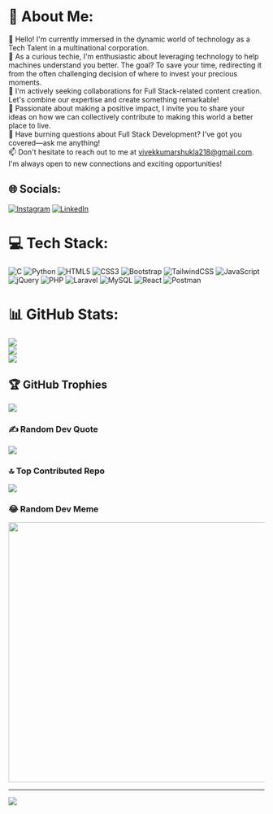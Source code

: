 # 💫 About Me:
👋 Hello! I'm currently immersed in the dynamic world of technology as a Tech Talent in a multinational corporation.<br>🔭 As a curious techie, I'm enthusiastic about leveraging technology to help machines understand you better. The goal? To save your time, redirecting it from the often challenging decision of where to invest your precious moments.<br>🤝 I'm actively seeking collaborations for Full Stack-related content creation. Let's combine our expertise and create something remarkable!<br>🌱 Passionate about making a positive impact, I invite you to share your ideas on how we can collectively contribute to making this world a better place to live.<br>💬 Have burning questions about Full Stack Development? I've got you covered—ask me anything!<br>📫 Don't hesitate to reach out to me at vivekkumarshukla218@gmail.com. I'm always open to new connections and exciting opportunities!


## 🌐 Socials:
[![Instagram](https://img.shields.io/badge/Instagram-%23E4405F.svg?logo=Instagram&logoColor=white)](https://instagram.com/vivek.kumar.shukla_official) [![LinkedIn](https://img.shields.io/badge/LinkedIn-%230077B5.svg?logo=linkedin&logoColor=white)](https://linkedin.com/in/vivek-kumar-shukla-0a5b191a1) 

# 💻 Tech Stack:
![C](https://img.shields.io/badge/c-%2300599C.svg?style=for-the-badge&logo=c&logoColor=white) ![Python](https://img.shields.io/badge/python-3670A0?style=for-the-badge&logo=python&logoColor=ffdd54) ![HTML5](https://img.shields.io/badge/html5-%23E34F26.svg?style=for-the-badge&logo=html5&logoColor=white) ![CSS3](https://img.shields.io/badge/css3-%231572B6.svg?style=for-the-badge&logo=css3&logoColor=white) ![Bootstrap](https://img.shields.io/badge/bootstrap-%23563D7C.svg?style=for-the-badge&logo=bootstrap&logoColor=white) ![TailwindCSS](https://img.shields.io/badge/tailwindcss-%2338B2AC.svg?style=for-the-badge&logo=tailwind-css&logoColor=white) ![JavaScript](https://img.shields.io/badge/javascript-%23323330.svg?style=for-the-badge&logo=javascript&logoColor=%23F7DF1E) ![jQuery](https://img.shields.io/badge/jquery-%230769AD.svg?style=for-the-badge&logo=jquery&logoColor=white) ![PHP](https://img.shields.io/badge/php-%23777BB4.svg?style=for-the-badge&logo=php&logoColor=white) ![Laravel](https://img.shields.io/badge/laravel-%23FF2D20.svg?style=for-the-badge&logo=laravel&logoColor=white) ![MySQL](https://img.shields.io/badge/mysql-%2300f.svg?style=for-the-badge&logo=mysql&logoColor=white) ![React](https://img.shields.io/badge/react-%2320232a.svg?style=for-the-badge&logo=react&logoColor=%2361DAFB) ![Postman](https://img.shields.io/badge/Postman-FF6C37?style=for-the-badge&logo=postman&logoColor=white)
# 📊 GitHub Stats:
![](https://github-readme-stats.vercel.app/api?username=VivekEmpires&theme=radical&hide_border=true&include_all_commits=true&count_private=true)<br/>
![](https://github-readme-streak-stats.herokuapp.com/?user=VivekEmpires&theme=radical&hide_border=true)<br/>
![](https://github-readme-stats.vercel.app/api/top-langs/?username=VivekEmpires&theme=radical&hide_border=true&include_all_commits=true&count_private=true&layout=compact)

## 🏆 GitHub Trophies
![](https://github-profile-trophy.vercel.app/?username=VivekEmpires&theme=radical&no-frame=false&no-bg=true&margin-w=4)

### ✍️ Random Dev Quote
![](https://quotes-github-readme.vercel.app/api?type=horizontal&theme=radical)

### 🔝 Top Contributed Repo
![](https://github-contributor-stats.vercel.app/api?username=VivekEmpires&limit=5&theme=dark&combine_all_yearly_contributions=true)

### 😂 Random Dev Meme
<img src="https://rm.up.railway.app/" width="512px"/>

---
[![](https://visitcount.itsvg.in/api?id=VivekEmpires&icon=0&color=0)](https://visitcount.itsvg.in)

<!-- Proudly created with GPRM ( https://gprm.itsvg.in ) -->
